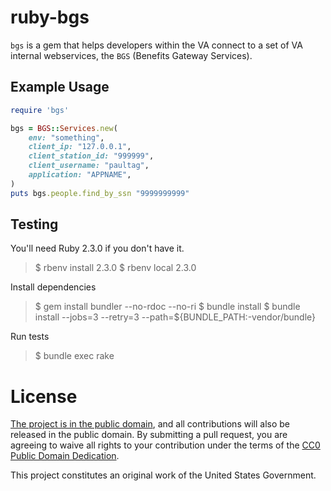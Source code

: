 ruby-bgs
========

`bgs` is a gem that helps developers within the VA connect to a set of
VA internal webservices, the `BGS` (Benefits Gateway Services).


Example Usage
-------------

```ruby
require 'bgs'

bgs = BGS::Services.new(
    env: "something",
    client_ip: "127.0.0.1",
    client_station_id: "999999",
    client_username: "paultag",
    application: "APPNAME",
)
puts bgs.people.find_by_ssn "9999999999"
```


Testing
-------

You'll need Ruby 2.3.0 if you don't have it.

> $ rbenv install 2.3.0
> $ rbenv local 2.3.0

Install dependencies

> $ gem install bundler --no-rdoc --no-ri
> $ bundle install
> $ bundle install --jobs=3 --retry=3 --path=${BUNDLE_PATH:-vendor/bundle}

Run tests

> $ bundle exec rake


License
=======

[The project is in the public domain](LICENSE.md), and all contributions will also be released in the public domain. By submitting a pull request, you are agreeing to waive all rights to your contribution under the terms of the [CC0 Public Domain Dedication](http://creativecommons.org/publicdomain/zero/1.0/).

This project constitutes an original work of the United States Government.
